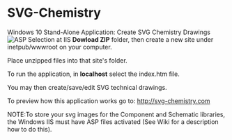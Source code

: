 # SVG-Chemistry
Windows 10 Stand-Alone Application: Create SVG Chemistry Drawings
![ASP Selection at IIS](http://svg-chemistry.com/ASPImages/IIS-ASP-icon.png)
**Dowload ZIP** folder, then create a new site under inetpub/wwwroot on your computer.

Place unzipped files into that site's folder.

To run the application, in **localhost** select the index.htm file. 

You may then create/save/edit SVG technical drawings.

To preview how this application works go to: http://svg-chemistry.com

NOTE:To store your svg images for the Component and Schematic libraries, the Windows IIS must have 
ASP files activated (See Wiki for a description how to do this).
